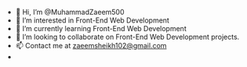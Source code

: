 - 👋 Hi, I’m @MuhammadZaeem500
- 👀 I’m interested in Front-End Web Development
- 🌱 I’m currently learning Front-End Web Development
- 💞️ I’m looking to collaborate on Front-End Web Development projects.
- 📫  Contact me at zaeemsheikh102@gmail.com
- 

<!---
MuhammadZaeem500/MuhammadZaeem500 is a ✨ special ✨ repository because its `README.md` (this file) appears on your GitHub profile.
You can click the Preview link to take a look at your changes.
--->

